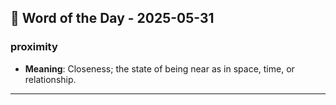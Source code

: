 ## 📅 Word of the Day - 2025-05-31

### **proximity**
- **Meaning**: Closeness; the state of being near as in space, time, or relationship.

---
